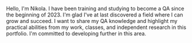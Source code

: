 Hello, I'm Nikola. I have been training and studying to become a QA since the beginning of 2023. I'm glad I've at last discovered a field where I can grow and succeed. I want to share my QA knowledge and highlight my practical abilities from my work, classes, and independent research in this portfolio. I'm committed to developing further in this area. 
